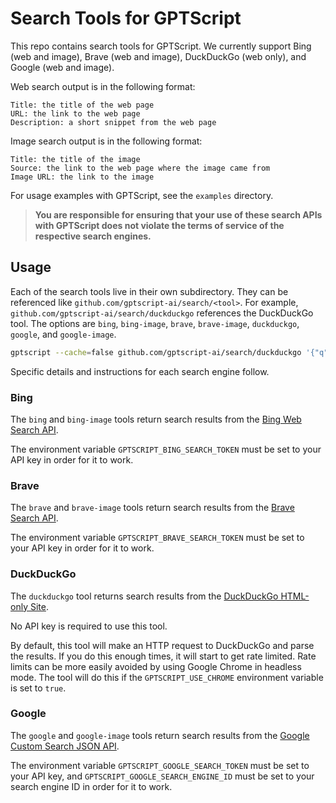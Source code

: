 # Search Tools for GPTScript

This repo contains search tools for GPTScript. We currently support Bing (web and image), Brave (web and image), DuckDuckGo (web only), and Google (web and image).

Web search output is in the following format:

```
Title: the title of the web page
URL: the link to the web page
Description: a short snippet from the web page
```

Image search output is in the following format:

```
Title: the title of the image
Source: the link to the web page where the image came from
Image URL: the link to the image
```

For usage examples with GPTScript, see the `examples` directory.

> **You are responsible for ensuring that your use of these search APIs with GPTScript does not violate the terms of service of the respective search engines.**

## Usage

Each of the search tools live in their own subdirectory. They can be referenced like `github.com/gptscript-ai/search/<tool>`.
For example, `github.com/gptscript-ai/search/duckduckgo` references the DuckDuckGo tool.
The options are `bing`, `bing-image`, `brave`, `brave-image`, `duckduckgo`, `google`, and `google-image`.

```bash
gptscript --cache=false github.com/gptscript-ai/search/duckduckgo '{"q":"best AI models for function calling"}'
```

Specific details and instructions for each search engine follow.

### Bing

The `bing` and `bing-image` tools return search results from the [Bing Web Search API](https://www.microsoft.com/en-us/bing/apis/bing-web-search-api).

The environment variable `GPTSCRIPT_BING_SEARCH_TOKEN` must be set to your API key in order for it to work.

### Brave

The `brave` and `brave-image` tools return search results from the [Brave Search API](https://brave.com/search/api/).

The environment variable `GPTSCRIPT_BRAVE_SEARCH_TOKEN` must be set to your API key in order for it to work.

### DuckDuckGo

The `duckduckgo` tool returns search results from the [DuckDuckGo HTML-only Site](https://html.duckduckgo.com).

No API key is required to use this tool.

By default, this tool will make an HTTP request to DuckDuckGo and parse the results. If you do this enough times, it will start to get rate limited.
Rate limits can be more easily avoided by using Google Chrome in headless mode. The tool will do this if the `GPTSCRIPT_USE_CHROME` environment variable is set to `true`.

### Google

The `google` and `google-image` tools return search results from the [Google Custom Search JSON API](https://developers.google.com/custom-search/v1/overview).

The environment variable `GPTSCRIPT_GOOGLE_SEARCH_TOKEN` must be set to your API key, and `GPTSCRIPT_GOOGLE_SEARCH_ENGINE_ID` must be set to your search engine ID in order for it to work.
